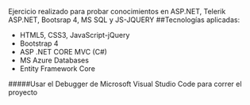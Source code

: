 Ejercicio realizado para probar conocimientos en ASP.NET, Telerik ASP.NET, Bootsrap 4, MS SQL y JS-JQUERY
##Tecnologías aplicadas:

- HTML5, CSS3, JavaScript-jQuery
- Bootstrap 4
- ASP .NET CORE MVC (C#)
- MS Azure Databases
- Entity Framework Core

#####Usar el Debugger de Microsoft Visual Studio Code para correr el proyecto

